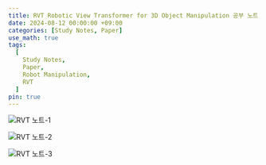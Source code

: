 ```yaml
---
title: RVT Robotic View Transformer for 3D Object Manipulation 공부 노트
date: 2024-08-12 00:00:00 +09:00
categories: [Study Notes, Paper]
use_math: true
tags:
  [
    Study Notes,
    Paper,
    Robot Manipulation,
    RVT
  ]
pin: true
---
```


![RVT 노트-1](https://github.com/user-attachments/assets/4e067ee3-897e-4fac-b077-99e850103cb3)

![RVT 노트-2](https://github.com/user-attachments/assets/4bc0bc45-a007-4dfc-9972-f4ee3a28ca94)

![RVT 노트-3](https://github.com/user-attachments/assets/f7f2b626-d6c6-4b05-9c8e-600b989e06de)